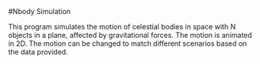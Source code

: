 #Nbody Simulation

This program simulates the motion of celestial bodies in space with N objects in a plane, affected by gravitational forces. The motion is animated in 2D. The motion can be changed to match different scenarios based on the data provided.

